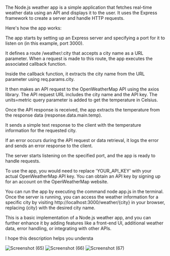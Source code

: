 
The Node.js weather app is a simple application that fetches real-time weather data using an API and displays it to the user. It uses the Express framework to create a server and handle HTTP requests.

Here's how the app works:

The app starts by setting up an Express server and specifying a port for it to listen on (in this example, port 3000).

It defines a route /weather/:city that accepts a city name as a URL parameter. When a request is made to this route, the app executes the associated callback function.

Inside the callback function, it extracts the city name from the URL parameter using req.params.city.

It then makes an API request to the OpenWeatherMap API using the axios library. The API request URL includes the city name and the API key. The units=metric query parameter is added to get the temperature in Celsius.

Once the API response is received, the app extracts the temperature from the response data (response.data.main.temp).

It sends a simple text response to the client with the temperature information for the requested city.

If an error occurs during the API request or data retrieval, it logs the error and sends an error response to the client.

The server starts listening on the specified port, and the app is ready to handle requests.

To use the app, you would need to replace 'YOUR_API_KEY' with your actual OpenWeatherMap API key. You can obtain an API key by signing up for an account on the OpenWeatherMap website.

You can run the app by executing the command node app.js in the terminal. Once the server is running, you can access the weather information for a specific city by visiting http://localhost:3000/weather/{city} in your browser, replacing {city} with the desired city name.

This is a basic implementation of a Node.js weather app, and you can further enhance it by adding features like a front-end UI, additional weather data, error handling, or integrating with other APIs.

I hope this description helps you understa

![Screenshot (65)](https://github.com/janiltankaria/Node.js-weather-app/assets/82015902/871ff122-f86a-4435-b351-a364667bf729)
![Screenshot (66)](https://github.com/janiltankaria/Node.js-weather-app/assets/82015902/8fd4d4a4-cdd0-4f37-9c8e-b39b693f0527)
![Screenshot (67)](https://github.com/janiltankaria/Node.js-weather-app/assets/82015902/3531404f-b553-4e75-9693-65a732049d65)


